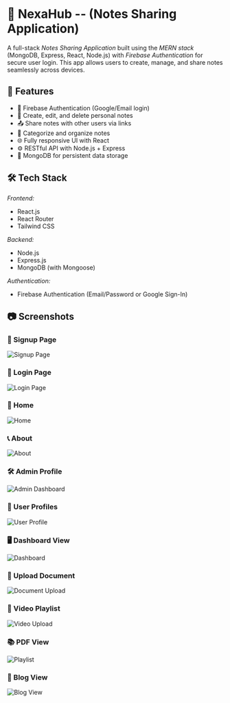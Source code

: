 # 📝 NexaHub -- (Notes Sharing Application)

A full-stack *Notes Sharing Application* built using the *MERN stack* (MongoDB, Express, React, Node.js) with *Firebase Authentication* for secure user login. This app allows users to create, manage, and share notes seamlessly across devices.

## 🚀 Features

- 🔐 Firebase Authentication (Google/Email login)
- 🧠 Create, edit, and delete personal notes
- 📤 Share notes with other users via links
- 📂 Categorize and organize notes
- 🌐 Fully responsive UI with React
- ⚙ RESTful API with Node.js + Express
- 💾 MongoDB for persistent data storage

## 🛠 Tech Stack

*Frontend:*
- React.js
- React Router
- Tailwind CSS 

*Backend:*
- Node.js
- Express.js
- MongoDB (with Mongoose)

*Authentication:*
- Firebase Authentication (Email/Password or Google Sign-In)

## 📷 Screenshots

### 🔐 Signup Page
![Signup Page](images/signup.png)

### 🔑 Login Page
![Login Page](images/login.png)

### 🏡 Home
![Home](images/home.png)

### 📞 About
![About](images/about.png)

### 🛠 Admin Profile
![Admin Dashboard](images/AdminProfile.png)

### 👤 User Profiles
![User Profile](images/userprofiles.png)

### 🖥 Dashboard View
![Dashboard ](images/dashboard.png)

### 📄 Upload Document
![Document Upload](images/uploadfile.png)

### 🎥 Video Playlist
![Video Upload](images/video.png)

### 📚 PDF View
![Playlist](images/pdf.png)

### 🌟 Blog View
![Blog View](images/blog.png)

